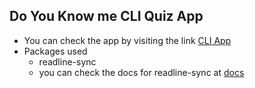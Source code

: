 ## Do You Know me CLI Quiz App

- You can check the app by visiting the link [CLI App](https://replit.com/@kaushalkumar23/Lesson1NeoGCampmark2#index.js?embed=1&output=1)
- Packages used
    - readline-sync
    - you can check the docs for readline-sync at [docs](https://www.npmjs.com/package/readline-sync)